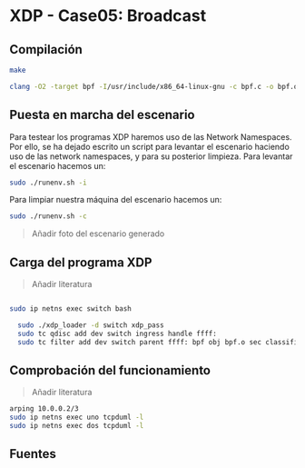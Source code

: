 # XDP - Case05: Broadcast


## Compilación

```bash
make

clang -O2 -target bpf -I/usr/include/x86_64-linux-gnu -c bpf.c -o bpf.o

```




## Puesta en marcha del escenario

Para testear los programas XDP haremos uso de las Network Namespaces. Por ello, se ha dejado escrito un script para levantar el escenario haciendo uso de las network namespaces, y para su posterior limpieza. Para levantar el escenario hacemos un:

```bash
sudo ./runenv.sh -i
```

Para limpiar nuestra máquina del escenario hacemos un:

```bash
sudo ./runenv.sh -c
```

> Añadir foto del escenario generado

## Carga del programa  XDP

> Añadir literatura

```bash

sudo ip netns exec switch bash

  sudo ./xdp_loader -d switch xdp_pass
  sudo tc qdisc add dev switch ingress handle ffff:
  sudo tc filter add dev switch parent ffff: bpf obj bpf.o sec classifier flowid ffff:1 action bpf obj bpf.o sec action 
```

## Comprobación del funcionamiento

> Añadir literatura

```bash
arping 10.0.0.2/3
sudo ip netns exec uno tcpduml -l
sudo ip netns exec dos tcpduml -l
```

## Fuentes
